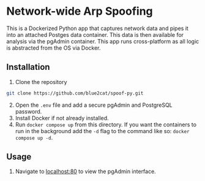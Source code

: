 # Network-wide Arp Spoofing

This is a Dockerized Python app that captures network data and pipes it into an attached Postges data container. This data is then available for analysis via the pgAdmin container. This app runs cross-platform as all logic is abstracted from the OS via Docker. 


## Installation

1. Clone the repository
```bash
git clone https://github.com/blue2cat/spoof-py.git
```

2. Open the `.env` file and add a secure pgAdmin and PostgreSQL password.  
3. Install Docker if not already installed.
4. Run `docker compose up` from this directory. If you want the containers to run in the background add the `-d` flag to the command like so: `docker compose up -d`. 

## Usage
1. Navigate to [localhost:80](http://localhost:80) to view the pgAdmin interface. 
